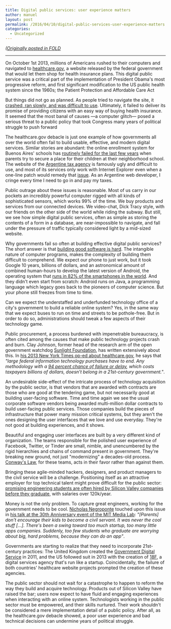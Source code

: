 ```yaml
---
title: Digital public services: user experience matters
author: manuel
layout: post
permalink: /2016/04/10/digital-public-services-user-experience-matters
categories:
  - Uncategorized
---
```


*([Originally posted in FOLD](https://fold.cm/read/manuelaristaran/digital-public-services-user-experience-matters-WwpPfdJq)*

---

On October 1st 2013, millions of Americans rushed to their computers and navigated to [healthcare.gov](http://healthcare.gov), a website released by the federal government that would let them shop for health insurance plans. This digital public service was a critical part of the implementation of President Obama's most progressive reform, and first significant modification to the US public health system since the 1960s; the Patient Protection and Affordable Care Act

But things did not go as planned. As people tried to navigate the site, it [crashed, ran slowly, and was difficult to use](http://www.nytimes.com/2013/10/13/us/politics/from-the-start-signs-of-trouble-at-health-portal.html). Ultimately, it failed to deliver its promise of providing citizens with an easy way of buying health insurance. It seemed that the most banal of causes —a computer glitch— posed a serious threat to a public policy that took Congress many years of political struggle to push forward

The healthcare.gov debacle is just one example of how governments all over the world often fail to build usable, effective, and modern digital services. Similar stories are abundant: the online enrollment system for Buenos Aires' schools has [routinely failed for the last few years](http://www.infobae.com/2015/10/06/1760334-otra-vez-hubo-fallas-la-inscripcion-online-alumnos-portenos) when parents try to secure a place for their children at their neighborhood school. The website of the [Argentine tax agency](http://www.afip.gob.ar/) is famously ugly and difficult to use, and most of its services only work with Internet Explorer even when a one-line patch would remedy that [issue](http://blog.jazzido.com/2012/02/06/arreglando-el-sitio-de-afip/). As an Argentine web developer, I cringe every time I need to go in and pay my taxes.

Public outrage about these issues is reasonable. Most of us carry in our pockets an incredibly powerful computer rigged with all kinds of sophisticated sensors, which works 99% of the time. We buy products and services from our connected devices. We video-chat, Dick Tracy style, with our friends on the other side of the world while riding the subway. But still, we see how simple digital public services, often as simple as storing the contents of a form in a database, are near-impossible to navigate, and fall under the pressure of traffic typically considered light by a mid-sized website.

Why governments fail so often at building effective digital public services? The short answer is that [building good software is hard](http://www.drdobbs.com/cpp/why-is-software-so-hard-to-develop/240168832). The intangible nature of computer programs, makes the complexity of building them difficult to comprehend. We expect our phone to just work, but it took Google 10 years, billions of dollars, and an astronomical amount of combined human-hours to develop the latest version of Android, the operating system that [runs in 82% of the smartphones in the world](http://www.idc.com/prodserv/smartphone-os-market-share.jsp). And they didn't even start from scratch: Android runs on Java, a programming language which legacy goes back to the pioneers of computer science. But your phone still freezes from time to time.

Can we expect the understaffed and underfunded technology office of a city's government to build a reliable online system? Yes, in the same way that we expect buses to run on time and streets to be pothole-free. But in order to do so, administrations should tweak a few aspects of their technology game.

Public procurement, a process burdened with impenetrable bureaucracy, is often cited among the causes that make public technology projects crash and burn. Clay Johnson, former head of the research arm of the open government watchdog [Sunlight Foundation](http://sunlightfoundation.com/labs/), has written extensively about this. In [his 2013 New York Times op-ed about healthcare.gov](http://www.nytimes.com/2013/10/25/opinion/getting-to-the-bottom-of-healthcaregovs-flop.html), he says that *"large federal information technology purchases have to end. Any methodology with a [94 percent chance of failure or delay](http://www.computerworld.com/article/2486426/healthcare-it/healthcare-gov-website--didn-t-have-a-chance-in-hell-.html), which costs taxpayers billions of dollars, doesn’t belong in a 21st-century government."*.

An undesirable side-effect of the intricate process of technology acquisition by the public sector, is that vendors that are awarded with contracts are those who are good at the tendering game, but not necessarily good at building user-facing software. Time and time again we see the usual corporate software vendors being awarded multi-million dollar contracts to build user-facing public services. Those companies build the pieces of infrastructure that power many mission critical systems, but they aren't the ones designing the user interfaces that we love and use everyday. They're not good at building experiences, and it shows.

Beautiful and engaging user interfaces are built by a very different kind of organization. The teams responsible for the polished user experience of Facebook, Twitter, or Tinder are small, nimble, and unencumbered by the rigid hierarchies and chains of command present in government. They're breaking new ground, not just "modernizing" a decades-old process. [Conway's Law](https://en.wikipedia.org/wiki/Conway%27s_law), for these teams, acts in their favor rather than against them.

Bringing these agile-minded hackers, designers, and product managers to the civil service will be a challenge. Positioning itself as an attractive employer for top technical talent might prove difficult for the public sector: [promising engineering students are often hired by Silicon Valley companies before they graduate](http://www.slate.com/blogs/business_insider/2015/04/02/stanford_graduates_get_fought_over_by_tech_companies_like_snapchat_and_have.html), with salaries over 120k/year.

Money is not the only problem. To capture great engineers, working for the government needs to be cool. [Nicholas Negroponte](http://web.media.mit.edu/~nicholas/) touched upon this issue in [his talk at the 30th Anniversary event of the MIT Media Lab](https://youtu.be/5FA43A7yVjY): *"[Parents] don't encourage their kids to become a civil servant. It was never the cool stuff [...]. There's been a swing toward too much startup, too many little apps companies. Suddenly, too few students who graduate are worrying about big, hard problems, because they can do an app"*.

Governments are starting to realize that they need to incorporate 21st-century practices: The United Kingdom created the [Government Digital Service](https://gds.blog.gov.uk/) in 2011, and the US followed suit in 2013 with the creation of [18F](https://18f.gsa.gov/), a digital services agency that's run like a startup. Coincidentally, the failure of both countries' healthcare website projects prompted the creation of these agencies.

The public sector should not wait for a catastrophe to happen to reform the way they build and acquire technology. Products out of Silicon Valley have raised the bar; users now expect to have fluid and engaging experiences when interacting with an online system. Technologists working in the public sector must be empowered, and their skills nurtured. Their work shouldn't be considered a mere implementation detail of a public policy. After all, as the healthcare.gov debacle showed, a poor user experience and bad technical decisions can undermine years of political struggle.

